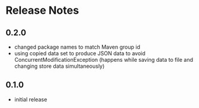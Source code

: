 Release Notes
=====================

0.2.0
-----
- changed package names to match Maven group id
- using copied data set to produce JSON data to avoid ConcurrentModificationException (happens while saving data to file and changing store data simultaneously)

0.1.0
-----
- initial release